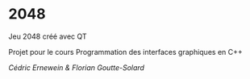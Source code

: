 # 2048
Jeu 2048 créé avec QT

Projet pour le cours Programmation des interfaces graphiques en C++

_Cédric Ernewein & Florian Goutte-Solard_
